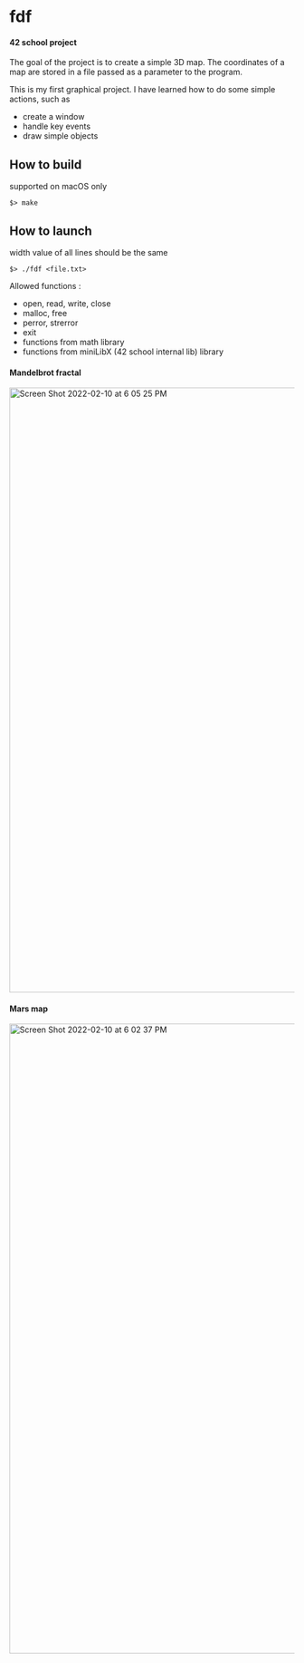 # fdf
#### 42 school project
The goal of the project is to create a simple 3D map. The coordinates of a map are stored in a file passed as a parameter to the program.

This is my first graphical project. I have learned how to do some simple actions, such as 
- create a window
- handle key events
- draw simple objects

## How to build 
supported on macOS only
```
$> make 
 ```
## How to launch
width value of all lines should be the same
```
$> ./fdf <file.txt>
```
Allowed functions :
- open, read, write, close
- malloc, free
- perror, strerror
- exit
- functions from math library
- functions from miniLibX (42 school internal lib) library

#### Mandelbrot fractal

<img width="1068" alt="Screen Shot 2022-02-10 at 6 05 25 PM" src="https://user-images.githubusercontent.com/95509213/153436024-ee46bc23-c4a1-4fca-b0c4-315a179d151b.png">

#### Mars map
<img width="1112" alt="Screen Shot 2022-02-10 at 6 02 37 PM" src="https://user-images.githubusercontent.com/95509213/153436145-7245e687-dc3c-4274-bcf0-e313d45d1852.png">
